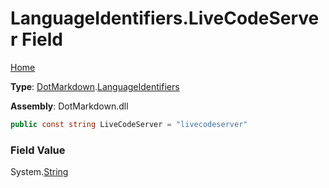 # LanguageIdentifiers\.LiveCodeServer Field

[Home](../../../README.md)

**Type**: [DotMarkdown](../../README.md)\.[LanguageIdentifiers](../README.md)

**Assembly**: DotMarkdown\.dll

```csharp
public const string LiveCodeServer = "livecodeserver"
```

### Field Value

System\.[String](https://docs.microsoft.com/en-us/dotnet/api/system.string)